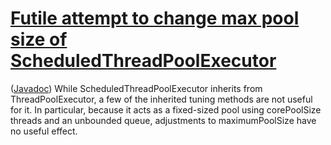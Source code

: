 # [Futile attempt to change max pool size of ScheduledThreadPoolExecutor](https://spotbugs.readthedocs.io/en/latest/bugDescriptions.html#DMI_FUTILE_ATTEMPT_TO_CHANGE_MAXPOOL_SIZE_OF_SCHEDULED_THREAD_POOL_EXECUTOR)

([Javadoc](http://docs.oracle.com/javase/6/docs/api/java/util/concurrent/ScheduledThreadPoolExecutor.html))
While ScheduledThreadPoolExecutor inherits from ThreadPoolExecutor, a few of the inherited tuning methods are not useful for it. In particular, because it acts as a fixed-sized pool using corePoolSize threads and an unbounded queue, adjustments to maximumPoolSize have no useful effect.